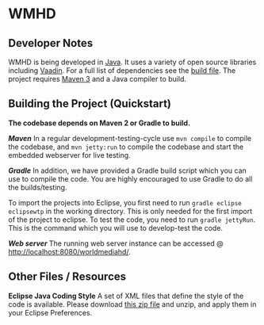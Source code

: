 # WMHD #

## Developer Notes ##

WMHD is being developed in [Java](http://en.wikipedia.org/wiki/Java_%28programming_language%29). It uses a variety of open source libraries including [Vaadin](https://vaadin.com/home). For a full list of dependencies see the [build file](pom.xml). The project requires [Maven 3](http://maven.apache.org/) and a Java compiler to build.

## Building the Project (Quickstart) ##

__The codebase depends on Maven 2 or Gradle to build.__

___Maven___
In a regular development-testing-cycle use `mvn compile` to compile the codebase, and `mvn jetty:run` to compile the codebase and start the embedded webserver for live testing.

___Gradle___
In addition, we have provided a Gradle build script which you can use to compile the code. You are highly encouraged to use Gradle to do all the builds/testing. 

To import the projects into Eclipse, you first need to run `gradle eclipse eclipsewtp` in the working directory. This is only needed for the first import of the project to eclipse. To test the code, you need to run `gradle jettyRun`. This is the command which you will use to develop-test the code.

___Web server___
The running web server instance can be accessed @ [http://localhost:8080/worldmediahd/](http://localhost:8080/worldmediahd/).

## Other Files / Resources ##

__Eclipse Java Coding Style__
A set of XML files that define the style of the code is available. Please download [this zip file](http://dropbox.mofirouz.com/EclipseJavaStyle.zip) and unzip, and apply them in your Eclipse Preferences.
